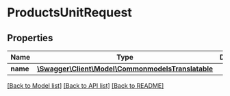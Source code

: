 # ProductsUnitRequest

## Properties
Name | Type | Description | Notes
------------ | ------------- | ------------- | -------------
**name** | [**\Swagger\Client\Model\CommonmodelsTranslatable**](CommonmodelsTranslatable.md) |  | [optional] 

[[Back to Model list]](../README.md#documentation-for-models) [[Back to API list]](../README.md#documentation-for-api-endpoints) [[Back to README]](../README.md)


